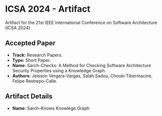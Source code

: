 # ICSA 2024 - Artifact

Artifact for the 21st IEEE International Conference on Software Architecture (ICSA 2024)

## Accepted Paper

- **Track:** Research Papers.
- **Type:** Short Paper.
- **Name**: Sarch-Checks: A Method for Checking Software Architecture Security Properties using a Knowledge Graph.
- **Authors**: Jeisson Vergara-Vargas, Salah Sadou, Chouki Tibermacine, Felipe Restrepo-Calle.

## Artifact Details

- **Name**: Sarch-Knows Knowlege Graph